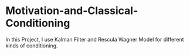 # Motivation-and-Classical-Conditioning
In this Project, I use Kalman Filter and Rescula Wagner Model for different kinds of conditioning.
